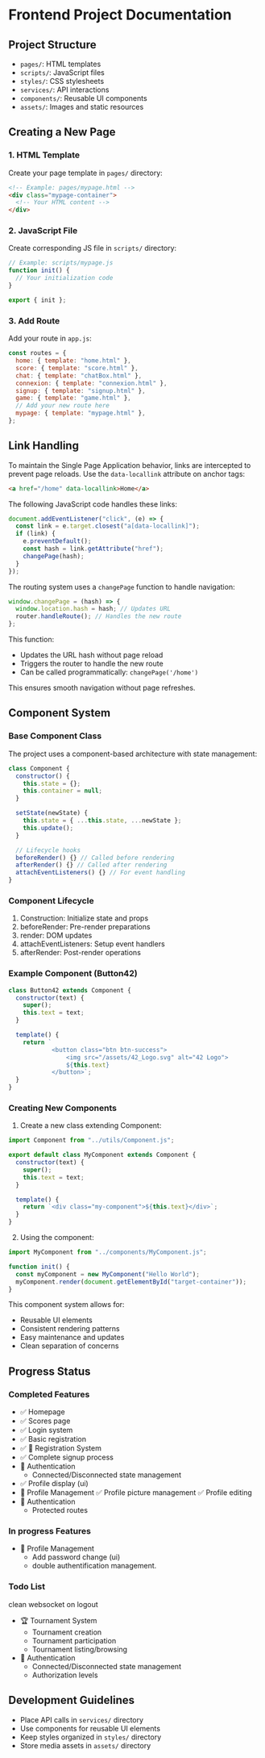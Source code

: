 # Frontend Project Documentation

## Project Structure

- `pages/`: HTML templates
- `scripts/`: JavaScript files
- `styles/`: CSS stylesheets
- `services/`: API interactions
- `components/`: Reusable UI components
- `assets/`: Images and static resources

## Creating a New Page

### 1. HTML Template

Create your page template in `pages/` directory:

```html
<!-- Example: pages/mypage.html -->
<div class="mypage-container">
  <!-- Your HTML content -->
</div>
```

### 2. JavaScript File

Create corresponding JS file in `scripts/` directory:

```javascript
// Example: scripts/mypage.js
function init() {
  // Your initialization code
}

export { init };
```

### 3. Add Route

Add your route in `app.js`:

```javascript
const routes = {
  home: { template: "home.html" },
  score: { template: "score.html" },
  chat: { template: "chatBox.html" },
  connexion: { template: "connexion.html" },
  signup: { template: "signup.html" },
  game: { template: "game.html" },
  // Add your new route here
  mypage: { template: "mypage.html" },
};
```

## Link Handling

To maintain the Single Page Application behavior, links are intercepted to prevent page reloads. Use the `data-locallink` attribute on anchor tags:

```html
<a href="/home" data-locallink>Home</a>
```

The following JavaScript code handles these links:

```javascript
document.addEventListener("click", (e) => {
  const link = e.target.closest("a[data-locallink]");
  if (link) {
    e.preventDefault();
    const hash = link.getAttribute("href");
    changePage(hash);
  }
});
```

The routing system uses a `changePage` function to handle navigation:

```javascript
window.changePage = (hash) => {
  window.location.hash = hash; // Updates URL
  router.handleRoute(); // Handles the new route
};
```

This function:

- Updates the URL hash without page reload
- Triggers the router to handle the new route
- Can be called programmatically: `changePage('/home')`

This ensures smooth navigation without page refreshes.

## Component System

### Base Component Class

The project uses a component-based architecture with state management:

```javascript
class Component {
  constructor() {
    this.state = {};
    this.container = null;
  }

  setState(newState) {
    this.state = { ...this.state, ...newState };
    this.update();
  }

  // Lifecycle hooks
  beforeRender() {} // Called before rendering
  afterRender() {} // Called after rendering
  attachEventListeners() {} // For event handling
}
```

### Component Lifecycle

1. Construction: Initialize state and props
2. beforeRender: Pre-render preparations
3. render: DOM updates
4. attachEventListeners: Setup event handlers
5. afterRender: Post-render operations

### Example Component (Button42)

```javascript
class Button42 extends Component {
  constructor(text) {
    super();
    this.text = text;
  }

  template() {
    return `
            <button class="btn btn-success">
                <img src="/assets/42_Logo.svg" alt="42 Logo">
                ${this.text}
            </button>`;
  }
}
```

### Creating New Components

1. Create a new class extending Component:

```javascript
import Component from "../utils/Component.js";

export default class MyComponent extends Component {
  constructor(text) {
    super();
    this.text = text;
  }

  template() {
    return `<div class="my-component">${this.text}</div>`;
  }
}
```

2. Using the component:

```javascript
import MyComponent from "../components/MyComponent.js";

function init() {
  const myComponent = new MyComponent("Hello World");
  myComponent.render(document.getElementById("target-container"));
}
```

This component system allows for:

- Reusable UI elements
- Consistent rendering patterns
- Easy maintenance and updates
- Clean separation of concerns

## Progress Status

### Completed Features

- ✅ Homepage
- ✅ Scores page
- ✅ Login system
- ✅ Basic registration
- ✅ 🔄 Registration System
- ✅ Complete signup process
- 🔐 Authentication
  - Connected/Disconnected state management
- ✅ Profile display (ui)
- 👤 Profile Management
  ✅ Profile picture management
  ✅ Profile editing
- 🔐 Authentication
  - Protected routes

### In progress Features

- 👤 Profile Management
  - Add password change (ui)
  - double authentification management.

### Todo List

clean websocket on logout

- 🏆 Tournament System
  - Tournament creation
  - Tournament participation
  - Tournament listing/browsing
- 🔐 Authentication
  - Connected/Disconnected state management
  - Authorization levels

## Development Guidelines

- Place API calls in `services/` directory
- Use components for reusable UI elements
- Keep styles organized in `styles/` directory
- Store media assets in `assets/` directory
